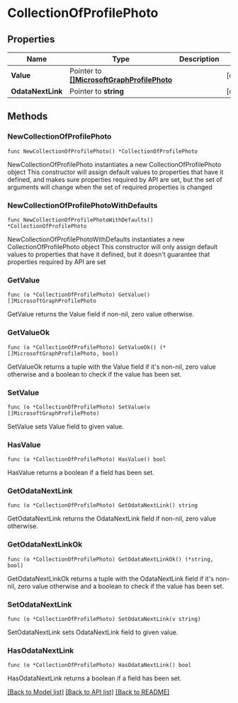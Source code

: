 # CollectionOfProfilePhoto

## Properties

Name | Type | Description | Notes
------------ | ------------- | ------------- | -------------
**Value** | Pointer to [**[]MicrosoftGraphProfilePhoto**](MicrosoftGraphProfilePhoto.md) |  | [optional] 
**OdataNextLink** | Pointer to **string** |  | [optional] 

## Methods

### NewCollectionOfProfilePhoto

`func NewCollectionOfProfilePhoto() *CollectionOfProfilePhoto`

NewCollectionOfProfilePhoto instantiates a new CollectionOfProfilePhoto object
This constructor will assign default values to properties that have it defined,
and makes sure properties required by API are set, but the set of arguments
will change when the set of required properties is changed

### NewCollectionOfProfilePhotoWithDefaults

`func NewCollectionOfProfilePhotoWithDefaults() *CollectionOfProfilePhoto`

NewCollectionOfProfilePhotoWithDefaults instantiates a new CollectionOfProfilePhoto object
This constructor will only assign default values to properties that have it defined,
but it doesn't guarantee that properties required by API are set

### GetValue

`func (o *CollectionOfProfilePhoto) GetValue() []MicrosoftGraphProfilePhoto`

GetValue returns the Value field if non-nil, zero value otherwise.

### GetValueOk

`func (o *CollectionOfProfilePhoto) GetValueOk() (*[]MicrosoftGraphProfilePhoto, bool)`

GetValueOk returns a tuple with the Value field if it's non-nil, zero value otherwise
and a boolean to check if the value has been set.

### SetValue

`func (o *CollectionOfProfilePhoto) SetValue(v []MicrosoftGraphProfilePhoto)`

SetValue sets Value field to given value.

### HasValue

`func (o *CollectionOfProfilePhoto) HasValue() bool`

HasValue returns a boolean if a field has been set.

### GetOdataNextLink

`func (o *CollectionOfProfilePhoto) GetOdataNextLink() string`

GetOdataNextLink returns the OdataNextLink field if non-nil, zero value otherwise.

### GetOdataNextLinkOk

`func (o *CollectionOfProfilePhoto) GetOdataNextLinkOk() (*string, bool)`

GetOdataNextLinkOk returns a tuple with the OdataNextLink field if it's non-nil, zero value otherwise
and a boolean to check if the value has been set.

### SetOdataNextLink

`func (o *CollectionOfProfilePhoto) SetOdataNextLink(v string)`

SetOdataNextLink sets OdataNextLink field to given value.

### HasOdataNextLink

`func (o *CollectionOfProfilePhoto) HasOdataNextLink() bool`

HasOdataNextLink returns a boolean if a field has been set.


[[Back to Model list]](../README.md#documentation-for-models) [[Back to API list]](../README.md#documentation-for-api-endpoints) [[Back to README]](../README.md)


